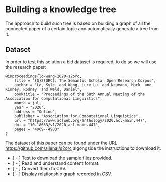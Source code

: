 # Building a knowledge tree

The approach to build such tree is based on building a graph of all the connected paper of a certain topic and
automatically generate a tree from it.

## Dataset

In order to test this solution a bid dataset is required, to do so we will use the research paper:
```
@inproceedings{lo-wang-2020-s2orc,
    title = "{S}2{ORC}: The Semantic Scholar Open Research Corpus",
    author = "Lo, Kyle  and Wang, Lucy Lu  and Neumann, Mark  and Kinney, Rodney  and Weld, Daniel",
    booktitle = "Proceedings of the 58th Annual Meeting of the Association for Computational Linguistics",
    month = jul,
    year = "2020",
    address = "Online",
    publisher = "Association for Computational Linguistics",
    url = "https://www.aclweb.org/anthology/2020.acl-main.447",
    doi = "10.18653/v1/2020.acl-main.447",
    pages = "4969--4983"
}
```

The dataset of this paper can be found under the URL https://github.com/allenai/s2orc algongside the instructions to
download it. 

- [ - ] Test to download the sample files provided.
- [ - ] Read and understand content format.
- [ - ] Convert them to CSV.
- [ - ] Display relationship graph recorded in CSV.
